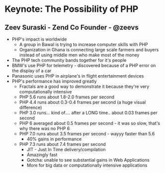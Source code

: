 # Keynote: The Possibility of PHP
## Zeev Suraski - Zend Co Founder - @zeevs
- PHP's impact is worldwide
    - A group in Bawal is trying to increase computer skills with PHP
    - Organization in Ghana is connecting large scale farmers and buyers instead of using middle men who make most of the money
- The PHP tech community bands together for it's people
- BMW's use PHP for telemetry - discovered because of a PHP error on the display of a car
- Panasonic uses PHP in airplane's in flight entertainment devices
- PHP's performance has improved greatly
    - Fractals are a good way to demonstrate it because they're very computationally intensive
    - PHP 5.6 runs about 1.8-2.0 frames per second
    - PHP 4.4 runs about 0.3-0.4 frames per second (a huge visual difference)
    - PHP 3.0 runs... kind of.... after a LONG time.. about 0.03 frames per second
    - PHP 6 averaged about 0.5 frames per second - it was so slow, that's why there was no PHP 6
    - PHP 7.0 runs about 3.5 frames per second - wayyy faster than 5.6
        - 40% gains in performance
    - PHP 7.3 runs about 7.4 frames per second
        - JIT - Just In Time delivery/compilation
        - Amazingly fast
        - Gotcha: unable to see substantial gains in Web Applications
        - More for big data or computationally intensive applications
